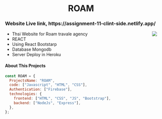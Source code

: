 <p align="center">
  <h1 align="center">ROAM</h1>
</p>

<h3>Website Live link, https://assignment-11-clint-side.netlify.app/</h3>
<img align="right" src="https://media.giphy.com/media/M9gbBd9nbDrOTu1Mqx/giphy.gif">
<ul>
  <li>Thsi Website for Roam travale agency</li>
  <li>REACT</li>
  <li>Using React Bootstarp</li>
  <li>Database Mongodb</li>
  <li>Server Deploy in Heroku</li>
 
</ul>

#### About This Projects

```javascript
const ROAM = {
  ProjectsName: "ROAM",
  code: ["Javascript", "HTML", "CSS"],
  Authentication: ["Firebase"],
  technologies: {
    frontend: ["HTML", "CSS", "JS", "Bootstrap"],
    backend: ["NodeJs", "Express"],
  },
};
```
